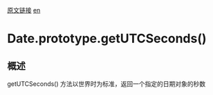 <a href="https://developer.mozilla.org/zh-CN/docs/Web/JavaScript/Reference/Global_Objects/Date/getUTCSeconds" target="_blank">原文链接</a>
<a href="https://developer.mozilla.org/en-US/docs/Web/JavaScript/Reference/Global_Objects/Date/getUTCSeconds" target="_blank">en</a>

# Date.prototype.getUTCSeconds()

## 概述

getUTCSeconds() 方法以世界时为标准，返回一个指定的日期对象的秒数